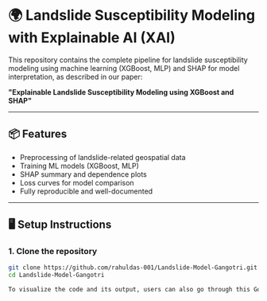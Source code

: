 # 🌍 Landslide Susceptibility Modeling with Explainable AI (XAI)

This repository contains the complete pipeline for landslide susceptibility modeling using machine learning (XGBoost, MLP) and SHAP for model interpretation, as described in our paper:

**"Explainable Landslide Susceptibility Modeling using XGBoost and SHAP"**

---

## 📦 Features

- Preprocessing of landslide-related geospatial data
- Training ML models (XGBoost, MLP)
- SHAP summary and dependence plots
- Loss curves for model comparison
- Fully reproducible and well-documented

---

## 🖥️ Setup Instructions

### 1. Clone the repository

```bash
git clone https://github.com/rahuldas-001/Landslide-Model-Gangotri.git
cd Landslide-Model-Gangotri

To visualize the code and its output, users can also go through this Google Collab Link: https://colab.research.google.com/drive/1hRV8fEqgZ_yETxOlfJbp7SwTUQR7fmco?authuser=4

